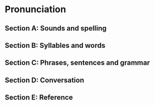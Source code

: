 

# Pronunciation


## Section A: Sounds and spelling


## Section B: Syllables and words


## Section C: Phrases, sentences and grammar


## Section D: Conversation


## Section E: Reference

